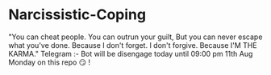 # Narcissistic-Coping
"You can cheat people. You can outrun your guilt, But you can never escape what you've done. Because I don't forget. I don't forgive. Because I'M THE KARMA."  Telegram :- Bot will be disengage today until 09:00 pm 11th Aug Monday on this repo 😏 !
